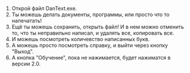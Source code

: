 1. Открой файл DanText.exe.
2. Ты можешь делать документы, программы, или просто что то напечатать!
3. Ещё ты можешь сохранить, открыть файл! И в нем можно отменить то, что ты неправильно написал, и удалять все, копировать все.
4. И можешь посмотреть количевство написанных букв.
5. А можешь просто посмотреть справку, и выйти через кнопку "Выход".
6. А кнопка "Обучение", пока не нажимается, будет нажиматся в версии 2.0.
